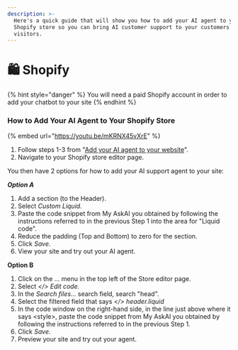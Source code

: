 ```yaml
---
description: >-
  Here's a quick guide that will show you how to add your AI agent to your
  Shopify store so you can bring AI customer support to your customers and
  visitors.
---
```


# 🛍️ Shopify

{% hint style="danger" %}
You will need a paid Shopify account in order to add your chatbot to your site
{% endhint %}

### How to Add Your AI Agent to Your Shopify Store

{% embed url="https://youtu.be/mKRNX45vXrE" %}

1. Follow steps 1-3 from "[Add your AI agent to your website](./)".
2. Navigate to your Shopify store editor page.

You then have 2 options for how to add your AI support agent to your site:

_**Option A**_

1. Add a section (to the Header).
2. Select _Custom Liquid._
3. Paste the code snippet from My AskAI you obtained by following the instructions referred to in the previous Step 1 into the area for "Liquid code".
4. Reduce the padding (Top and Bottom) to zero for the section.
5. Click _Save._
6. View your site and try out your AI agent.

**Option B**

1. Click on the ... menu in the top left of the Store editor page.
2. Select _\</> Edit code._
3. In the _Search files..._ search field, search "head".
4. Select the filtered field that says _\</> header.liquid_
5. In the code window on the right-hand side, in the line just above where it says \<style>, paste the code snippet from My AskAI you obtained by following the instructions referred to in the previous Step 1.
6. Click _Save._
7. Preview your site and try out your agent.
